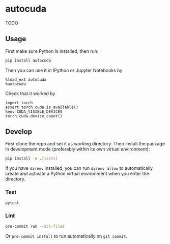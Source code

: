 # autocuda

TODO

## Usage

First make sure Python is installed, then run:

```sh
pip install autocuda
```

Then you can use it in IPython or Jupyter Notebooks by

```ipython
%load_ext autocuda
%autocuda
```

Check that it worked by

```ipython
import torch
assert torch.cuda.is_available()
%env CUDA_VISIBLE_DEVICES
torch.cuda.device_count()
```

## Develop

First clone the repo and set it as working directory. Then install the package in development mode (preferably within its own virtual environment):

```sh
pip install -e .[tests]
```

If you have `direnv` installed, you can run `direnv allow` to automatically create and activate a Python virtual environment when you enter the directory.

### Test

```sh
pytest
```

### Lint

```sh
pre-commit run --all-files
```

Or `pre-commit install` to run automatically on `git commit`.
